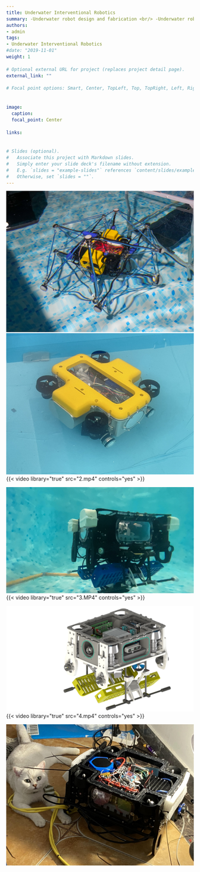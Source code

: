 ```yaml
---
title: Underwater Interventional Robotics
summary: -Underwater robot design and fabrication <br/> -Underwater robot motion control <br/> -Underwater robot autonomous environmental perception <br/>  -Underwater robot system modeling and coordinated control
authors:
- admin
tags:
- Underwater Interventional Robotics
#date: "2019-11-01"
weight: 1

# Optional external URL for project (replaces project detail page).
external_link: ""

# Focal point options: Smart, Center, TopLeft, Top, TopRight, Left, Right, BottomLeft, Bottom, BottomRight


image:
  caption: 
  focal_point: Center

links:


# Slides (optional).
#   Associate this project with Markdown slides.
#   Simply enter your slide deck's filename without extension.
#   E.g. `slides = "example-slides"` references `content/slides/example-slides.md`.
#   Otherwise, set `slides = ""`.
---
```

![PNG](./1.png)
![PNG](./2.jpg)
{{< video library="true" src="2.mp4" controls="yes" >}}

![JPG](./3.JPG)
{{< video library="true" src="3.MP4" controls="yes" >}}


![JPG](./4.PNG)
{{< video library="true" src="4.mp4" controls="yes" >}}

![JPG](./6.JPG)


